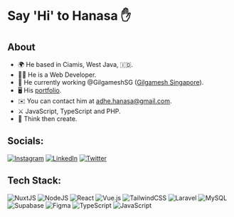 # Say \'Hi' to Hanasa ✋

## About 
* 🌍 He based in Ciamis, West Java, 🇮🇩.
* 👨‍🔧 He is a Web Developer.
* 💼 He currently working @GilgameshSG ([Gilgamesh Singapore](https://github.com/GilgameshSG)).
* 🖥️ His [portfolio](http://hanasa.thedev.id).
* ✉️ You can contact him at [adhe.hanasa@gmail.com](mailto:adhe.hanasa@gmail.com).
* ⚔️ JavaScript, TypeScript and PHP.
* 🧠 Think then create.

## Socials:
[![Instagram](https://img.shields.io/badge/Instagram-%23E4405F.svg?logo=Instagram&logoColor=white)](https://instagram.com/nnivxix) [![LinkedIn](https://img.shields.io/badge/LinkedIn-%230077B5.svg?logo=linkedin&logoColor=white)](https://linkedin.com/in/nnivxix) [![Twitter](https://img.shields.io/badge/Twitter-%231DA1F2.svg?logo=Twitter&logoColor=white)](https://twitter.com/nnivxix) 

## Tech Stack:
![NuxtJS](https://img.shields.io/badge/Nuxt-black?style=for-the-badge&logo=nuxt.js&logoColor=white) ![NodeJS](https://img.shields.io/badge/node.js-6DA55F?style=for-the-badge&logo=node.js&logoColor=white) ![React](https://img.shields.io/badge/react-%2320232a.svg?style=for-the-badge&logo=react&logoColor=%2361DAFB) ![Vue.js](https://img.shields.io/badge/vuejs-%2335495e.svg?style=for-the-badge&logo=vuedotjs&logoColor=%234FC08D) ![TailwindCSS](https://img.shields.io/badge/tailwindcss-%2338B2AC.svg?style=for-the-badge&logo=tailwind-css&logoColor=white) ![Laravel](https://img.shields.io/badge/laravel-%23FF2D20.svg?style=for-the-badge&logo=laravel&logoColor=white) ![MySQL](https://img.shields.io/badge/mysql-%2300f.svg?style=for-the-badge&logo=mysql&logoColor=white) 	![Supabase](https://img.shields.io/badge/Supabase-3ECF8E?style=for-the-badge&logo=supabase&logoColor=white) 	![Figma](https://img.shields.io/badge/figma-%23F24E1E.svg?style=for-the-badge&logo=figma&logoColor=white) ![TypeScript](https://img.shields.io/badge/typescript-%23007ACC.svg?style=for-the-badge&logo=typescript&logoColor=white) ![JavaScript](https://img.shields.io/badge/javascript-%23323330.svg?style=for-the-badge&logo=javascript&logoColor=%23F7DF1E)


<!-- Proudly created with GPRM ( https://gprm.itsvg.in ) -->
<!---
note:
reference for icon emoji : http://xahlee.info/comp/unicode_emoticons.html
--->
